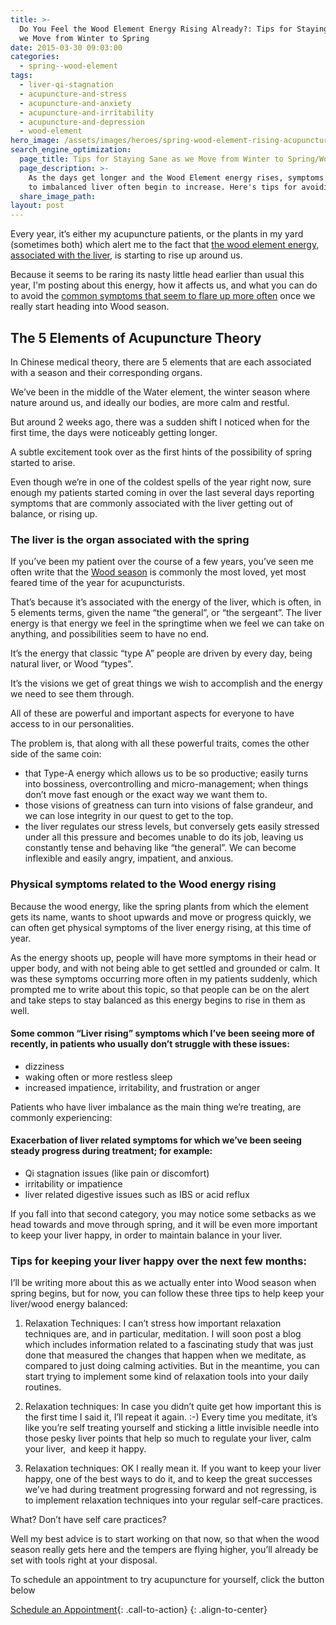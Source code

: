 ```yaml
---
title: >-
  Do You Feel the Wood Element Energy Rising Already?: Tips for Staying Sane as
  we Move from Winter to Spring
date: 2015-03-30 09:03:00
categories:
  - spring--wood-element
tags:
  - liver-qi-stagnation
  - acupuncture-and-stress
  - acupuncture-and-anxiety
  - acupuncture-and-irritability
  - acupuncture-and-depression
  - wood-element
hero_image: /assets/images/heroes/spring-wood-element-rising-acupuncture.jpg
search_engine_optimization:
  page_title: Tips for Staying Sane as we Move from Winter to Spring/Wood Element Time
  page_description: >-
    As the days get longer and the Wood Element energy rises, symptoms related
    to imbalanced liver often begin to increase. Here's tips for avoiding that!
  share_image_path:
layout: post
---
```


<div><p>Every year, it&rsquo;s either my acupuncture patients, or the plants in my yard (sometimes both) which alert me to the fact that <a data-cms-editor-link-style="undefined" href="/2018/03/10/wood-element-spring-acupuncture-theory-video-tips-to-keep-your-wood-element-balanced-as-we-head-into-spring/">the wood element energy, associated with the liver</a>, is starting to rise up around us.</p><p>Because it seems to be raring its nasty little head earlier than usual this year, I'm posting about this energy, how it affects us, and what you can do to avoid the <a data-cms-editor-link-style="undefined" href="/2016/04/15/3-tips-for-turning-the-added-impatience-and-agitation-of-the-wood-element-season-to-your-advantage/">common symptoms that seem to flare up more often</a> once we really start heading into Wood season.</p></div>

## The 5 Elements of Acupuncture Theory

In Chinese medical theory, there are 5 elements that are each associated with a season and their corresponding organs.

We’ve been in the middle of the Water element, the winter season where nature around us, and ideally our bodies, are more calm and restful.

But around 2 weeks ago, there was a sudden shift I noticed when for the first time, the days were noticeably getting longer.

A subtle excitement took over as the first hints of the possibility of spring started to arise.

Even though we’re in one of the coldest spells of the year right now, sure enough my patients started coming in over the last several days reporting symptoms that are commonly associated with the liver getting out of balance, or rising up.

### The liver is the organ associated with the spring

If you’ve been my patient over the course of a few years, you’ve seen me often write that the [Wood season](/2018/03/10/wood-element-spring-acupuncture-theory-video-tips-to-keep-your-wood-element-balanced-as-we-head-into-spring/) is commonly the most loved, yet most feared time of the year for acupuncturists.

That’s because it’s associated with the energy of the liver, which is often, in 5 elements terms, given the name “the general”, or “the sergeant”. The liver energy is that energy we feel in the springtime when we feel we can take on anything, and possibilities seem to have no end.

It’s the energy that classic “type A” people are driven by every day, being natural liver, or Wood “types”.

It’s the visions we get of great things we wish to accomplish and the energy we need to see them through.

All of these are powerful and important aspects for everyone to have access to in our personalities.

The problem is, that along with all these powerful traits, comes the other side of the same coin:

* that Type-A energy which allows us to be so productive; easily turns into bossiness, overcontrolling and micro-management; when things don’t move fast enough or the exact way we want them to.
* those visions of greatness can turn into visions of false grandeur, and we can lose integrity in our quest to get to the top.
* the liver regulates our stress levels, but conversely gets easily stressed under all this pressure and becomes unable to do its job, leaving us constantly tense and behaving like “the general”. We can become inflexible and easily angry, impatient, and anxious.

### Physical symptoms related to the Wood energy rising

Because the wood energy, like the spring plants from which the element gets its name, wants to shoot upwards and move or progress quickly, we can often get physical symptoms of the liver energy rising, at this time of year.

As the energy shoots up, people will have more symptoms in their head or upper body, and with not being able to get settled and grounded or calm. It was these symptoms occurring more often in my patients suddenly, which prompted me to write about this topic, so that people can be on the alert and take steps to stay balanced as this energy begins to rise in them as well.

#### Some common “Liver rising” symptoms which I’ve been seeing more of recently, in patients who usually don’t struggle with these issues:

* dizziness
* waking often or more restless sleep
* increased impatience, irritability, and frustration or anger

Patients who have liver imbalance as the main thing we’re treating, are commonly experiencing:

#### Exacerbation of liver related symptoms for which we’ve been seeing steady progress during treatment; for example:

* Qi stagnation issues (like pain or discomfort)
* irritability or impatience
* liver related digestive issues such as IBS or acid reflux

If you fall into that second category, you may notice some setbacks as we head towards and move through spring, and it will be even more important to keep your liver happy, in order to maintain balance in your liver.

### Tips for keeping your liver happy over the next few months:

I’ll be writing more about this as we actually enter into Wood season when spring begins, but for now, you can follow these three tips to help keep your liver/wood energy balanced:

1) Relaxation Techniques: I can’t stress how important relaxation techniques are, and in particular, meditation. I will soon post a blog which includes information related to a fascinating study that was just done that measured the changes that happen when we meditate, as compared to just doing calming activities. But in the meantime, you can start trying to implement some kind of relaxation tools into your daily routines.

2) Relaxation techniques: In case you didn’t quite get how important this is the first time I said it, I’ll repeat it again. :-) Every time you meditate, it’s like you’re self treating yourself and sticking a little invisible needle into those pesky liver points that help so much to regulate your liver, calm your liver,&nbsp; and keep it happy.

3) Relaxation techniques: OK I really mean it. If you want to keep your liver happy, one of the best ways to do it, and to keep the great successes we’ve had during treatment progressing forward and not regressing, is to implement relaxation techniques into your regular self-care practices.

What? Don’t have self care practices?

Well my best advice is to start working on that now, so that when the wood season really gets here and the tempers are flying higher, you’ll already be set with tools right at your disposal.

To schedule an appointment to try acupuncture for yourself, click the button below

[Schedule an Appointment](/make-an-appointment/ "Online Acupuncture Scheduling"){: .call-to-action}
{: .align-to-center}